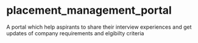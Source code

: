 # placement_management_portal
A portal which help aspirants to share their interview experiences and get updates of company requirements and elgibilty criteria 
